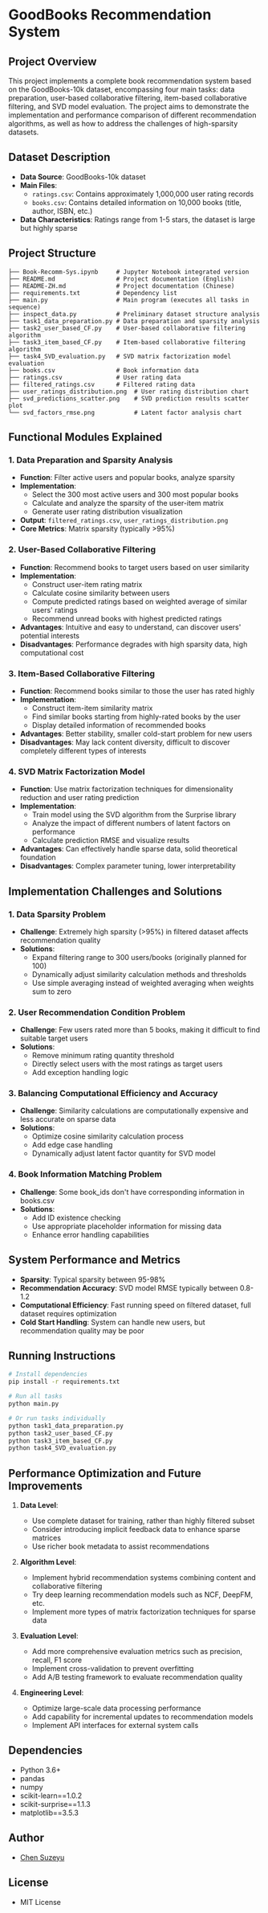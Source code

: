# GoodBooks Recommendation System

## Project Overview
This project implements a complete book recommendation system based on the GoodBooks-10k dataset, encompassing four main tasks: data preparation, user-based collaborative filtering, item-based collaborative filtering, and SVD model evaluation. The project aims to demonstrate the implementation and performance comparison of different recommendation algorithms, as well as how to address the challenges of high-sparsity datasets.

## Dataset Description
- **Data Source**: GoodBooks-10k dataset
- **Main Files**:
  - `ratings.csv`: Contains approximately 1,000,000 user rating records
  - `books.csv`: Contains detailed information on 10,000 books (title, author, ISBN, etc.)
- **Data Characteristics**: Ratings range from 1-5 stars, the dataset is large but highly sparse

## Project Structure
```
├── Book-Recomm-Sys.ipynb     # Jupyter Notebook integrated version
├── README.md                 # Project documentation (English)
├── README-ZH.md              # Project documentation (Chinese)
├── requirements.txt          # Dependency list
├── main.py                   # Main program (executes all tasks in sequence)
├── inspect_data.py           # Preliminary dataset structure analysis
├── task1_data_preparation.py # Data preparation and sparsity analysis
├── task2_user_based_CF.py    # User-based collaborative filtering algorithm
├── task3_item_based_CF.py    # Item-based collaborative filtering algorithm
├── task4_SVD_evaluation.py   # SVD matrix factorization model evaluation
├── books.csv                 # Book information data
├── ratings.csv               # User rating data
├── filtered_ratings.csv      # Filtered rating data
├── user_ratings_distribution.png  # User rating distribution chart
├── svd_predictions_scatter.png    # SVD prediction results scatter plot
└── svd_factors_rmse.png           # Latent factor analysis chart
```

## Functional Modules Explained

### 1. Data Preparation and Sparsity Analysis
- **Function**: Filter active users and popular books, analyze sparsity
- **Implementation**:
  - Select the 300 most active users and 300 most popular books
  - Calculate and analyze the sparsity of the user-item matrix
  - Generate user rating distribution visualization
- **Output**: `filtered_ratings.csv`, `user_ratings_distribution.png`
- **Core Metrics**: Matrix sparsity (typically >95%)

### 2. User-Based Collaborative Filtering
- **Function**: Recommend books to target users based on user similarity
- **Implementation**:
  - Construct user-item rating matrix
  - Calculate cosine similarity between users
  - Compute predicted ratings based on weighted average of similar users' ratings
  - Recommend unread books with highest predicted ratings
- **Advantages**: Intuitive and easy to understand, can discover users' potential interests
- **Disadvantages**: Performance degrades with high sparsity data, high computational cost

### 3. Item-Based Collaborative Filtering
- **Function**: Recommend books similar to those the user has rated highly
- **Implementation**:
  - Construct item-item similarity matrix
  - Find similar books starting from highly-rated books by the user
  - Display detailed information of recommended books
- **Advantages**: Better stability, smaller cold-start problem for new users
- **Disadvantages**: May lack content diversity, difficult to discover completely different types of interests

### 4. SVD Matrix Factorization Model
- **Function**: Use matrix factorization techniques for dimensionality reduction and user rating prediction
- **Implementation**:
  - Train model using the SVD algorithm from the Surprise library
  - Analyze the impact of different numbers of latent factors on performance
  - Calculate prediction RMSE and visualize results
- **Advantages**: Can effectively handle sparse data, solid theoretical foundation
- **Disadvantages**: Complex parameter tuning, lower interpretability

## Implementation Challenges and Solutions

### 1. Data Sparsity Problem
- **Challenge**: Extremely high sparsity (>95%) in filtered dataset affects recommendation quality
- **Solutions**:
  - Expand filtering range to 300 users/books (originally planned for 100)
  - Dynamically adjust similarity calculation methods and thresholds
  - Use simple averaging instead of weighted averaging when weights sum to zero

### 2. User Recommendation Condition Problem
- **Challenge**: Few users rated more than 5 books, making it difficult to find suitable target users
- **Solutions**:
  - Remove minimum rating quantity threshold
  - Directly select users with the most ratings as target users
  - Add exception handling logic

### 3. Balancing Computational Efficiency and Accuracy
- **Challenge**: Similarity calculations are computationally expensive and less accurate on sparse data
- **Solutions**:
  - Optimize cosine similarity calculation process
  - Add edge case handling
  - Dynamically adjust latent factor quantity for SVD model

### 4. Book Information Matching Problem
- **Challenge**: Some book_ids don't have corresponding information in books.csv
- **Solutions**:
  - Add ID existence checking
  - Use appropriate placeholder information for missing data
  - Enhance error handling capabilities

## System Performance and Metrics
- **Sparsity**: Typical sparsity between 95-98%
- **Recommendation Accuracy**: SVD model RMSE typically between 0.8-1.2
- **Computational Efficiency**: Fast running speed on filtered dataset, full dataset requires optimization
- **Cold Start Handling**: System can handle new users, but recommendation quality may be poor

## Running Instructions
```bash
# Install dependencies
pip install -r requirements.txt

# Run all tasks
python main.py

# Or run tasks individually
python task1_data_preparation.py
python task2_user_based_CF.py
python task3_item_based_CF.py
python task4_SVD_evaluation.py
```

## Performance Optimization and Future Improvements
1. **Data Level**:
   - Use complete dataset for training, rather than highly filtered subset
   - Consider introducing implicit feedback data to enhance sparse matrices
   - Use richer book metadata to assist recommendations

2. **Algorithm Level**:
   - Implement hybrid recommendation systems combining content and collaborative filtering
   - Try deep learning recommendation models such as NCF, DeepFM, etc.
   - Implement more types of matrix factorization techniques for sparse data

3. **Evaluation Level**:
   - Add more comprehensive evaluation metrics such as precision, recall, F1 score
   - Implement cross-validation to prevent overfitting
   - Add A/B testing framework to evaluate recommendation quality

4. **Engineering Level**:
   - Optimize large-scale data processing performance
   - Add capability for incremental updates to recommendation models
   - Implement API interfaces for external system calls

## Dependencies
- Python 3.6+
- pandas
- numpy
- scikit-learn==1.0.2
- scikit-surprise==1.1.3
- matplotlib==3.5.3

## Author
- [Chen Suzeyu](chensuzeyu@qq.com)

## License
- MIT License
